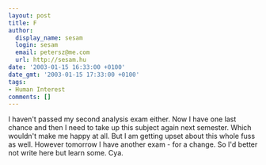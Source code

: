 ```yaml
---
layout: post
title: F
author:
  display_name: sesam
  login: sesam
  email: petersz@me.com
  url: http://sesam.hu
date: '2003-01-15 16:33:00 +0100'
date_gmt: '2003-01-15 17:33:00 +0100'
tags:
- Human Interest
comments: []
---
```


I haven't passed my second analysis exam either. Now I have one last chance and then I need to take up this subject again next semester. Which wouldn't make me happy at all. But I am getting upset about this whole fuss as well. However tomorrow I have another exam - for a change. So I'd better not write here but learn some. Cya.

